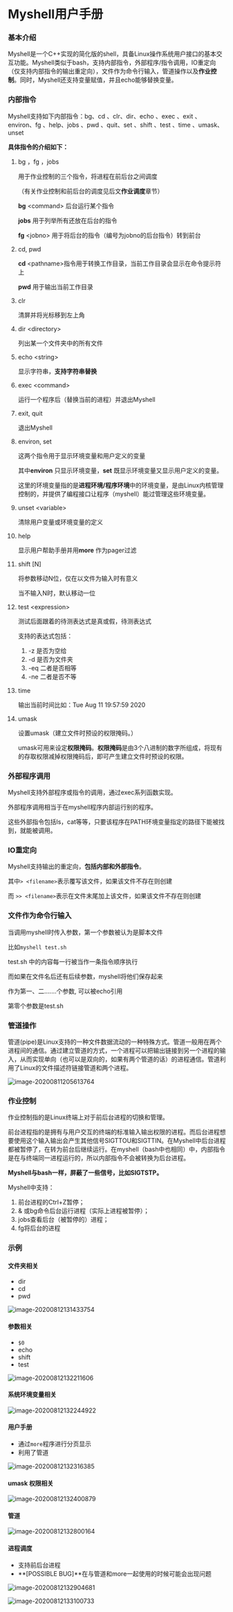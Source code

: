 
# Myshell用户手册

### 基本介绍

Myshell是一个C++实现的简化版的shell，具备Linux操作系统用户接口的基本交互功能。Myshell类似于bash，支持内部指令，外部程序/指令调用，IO重定向（仅支持内部指令的输出重定向），文件作为命令行输入，管道操作以及**作业控制**。同时，Myshell还支持变量赋值，并且echo能够替换变量。

### 内部指令

Myshell支持如下内部指令：bg、cd 、clr、dir、echo 、exec 、exit 、environ、fg 、help、jobs 、pwd 、quit、set 、shift 、test 、time 、umask、unset

**具体指令的介绍如下：**

1. bg ，fg ，jobs

   用于作业控制的三个指令，将进程在前后台之间调度

   （有关作业控制和前后台的调度见后文**作业调度**章节）

   **bg** \<command> 后台运行某个指令
   
   **jobs** 用于列举所有还放在后台的指令

   **fg** \<jobno> 用于将后台的指令（编号为jobno的后台指令）转到前台

2. cd, pwd

   **cd** \<pathname>指令用于转换工作目录，当前工作目录会显示在命令提示符上

   **pwd** 用于输出当前工作目录

3. clr 

   清屏并将光标移到左上角

4. dir \<directory>

   列出某一个文件夹中的所有文件

5. echo \<string>

   显示字符串，**支持字符串替换** 

6. exec \<command>

   运行一个程序后（替换当前的进程）并退出Myshell

7. exit, quit

   退出Myshell

8. environ, set

   这两个指令用于显示环境变量和用户定义的变量

   其中**environ** 只显示环境变量，**set** 既显示环境变量又显示用户定义的变量。

   这里的环境变量指的是**进程环境/程序环境**中的环境变量，是由Linux内核管理控制的，并提供了编程接口让程序（myshell）能过管理这些环境变量。

9. unset \<variable>

   清除用户变量或环境变量的定义

10. help

    显示用户帮助手册并用**more** 作为pager过滤

11. shift [N]

    将参数移动N位，仅在以文件为输入时有意义

    当不输入N时，默认移动一位

12. test \<expression>

    测试后面跟着的待测表达式是真或假，待测表达式

    支持的表达式包括：

    1. -z 是否为空给
    2. -d 是否为文件夹
    3. -eq 二者是否相等
    4. -ne 二者是否不等

13. time

    输出当前时间比如：Tue Aug 11 19:57:59 2020

14. umask

    设置umask（建立文件时预设的权限掩码。）

    umask可用来设定**权限掩码**。**权限掩码**是由3个八进制的数字所组成，将现有的存取权限减掉权限掩码后，即可产生建立文件时预设的权限。

    

### 外部程序调用

Myshell支持外部程序或指令的调用，通过exec系列函数实现。

外部程序调用相当于在myshell程序内部运行别的程序。

这些外部指令包括ls，cat等等，只要该程序在PATH环境变量指定的路径下能被找到，就能被调用。

### IO重定向

Myshell支持输出的重定向，**包括内部和外部指令**。

其中`> <filename>`表示覆写该文件，如果该文件不存在则创建

而 `>> <filename>`表示在文件末尾加上该文件，如果该文件不存在则创建

### 文件作为命令行输入

当调用myshell时传入参数，第一个参数被认为是脚本文件

比如`myshell test.sh`

test.sh 中的内容每一行被当作一条指令顺序执行

而如果在文件名后还有后续参数，myshell将他们保存起来

作为第一、二.......个参数, 可以被echo引用

第零个参数是test.sh

### 管道操作

管道(pipe)是Linux支持的一种文件数据流动的一种特殊方式。管道一般用在两个进程间的通信。通过建立管道的方式，一个进程可以把输出链接到另一个进程的输入，从而实现单向（也可以是双向的，如果有两个管道的话）的进程通信。管道利用了Linux的文件描述符链接管道和两个进程。

![image-20200811205613764](img/image-20200811205613764.png)

### 作业控制

作业控制指的是Linux终端上对于前后台进程的切换和管理。

前台进程指的是拥有与用户交互的终端的标准输入输出权限的进程。而后台进程想要使用这个输入输出会产生其他信号SIGTTOU和SIGTTIN。在Myshell中后台进程都被暂停了，在转为前台后继续运行。在myshell（bash中也相同）中，内部指令是在与终端同一进程运行的，所以内部指令不会被转换为后台进程。

**Myshell与bash一样，屏蔽了一些信号，比如SIGTSTP。**

Myshell中支持：

1. 前台进程的Ctrl+Z暂停；
2. & 或bg命令后台运行进程（实际上进程被暂停）；
3. jobs查看后台（被暂停的）进程；
4. fg将后台的进程

### 示例

#### 文件夹相关

* dir
* cd
* pwd

![image-20200812131433754](img/image-20200812131433754.png)

#### 参数相关

* `$0`
* echo 
* shift
* test

![image-20200812132211606](img/image-20200812132211606.png)

#### 系统环境变量相关

![image-20200812132244922](img/image-20200812132244922.png)

#### 用户手册

* 通过`more`程序进行分页显示
* 利用了管道

![image-20200812132316385](img/image-20200812132316385.png)

#### umask 权限相关

![image-20200812132400879](img/image-20200812132400879.png)

#### 管道

![image-20200812132800164](img/image-20200812132800164.png)

#### 进程调度

* 支持前后台进程
* **[POSSIBLE BUG]**在与管道和more一起使用的时候可能会出现问题

![image-20200812132904681](img/image-20200812132904681.png)

![image-20200812133100733](img/image-20200812133100733.png)

